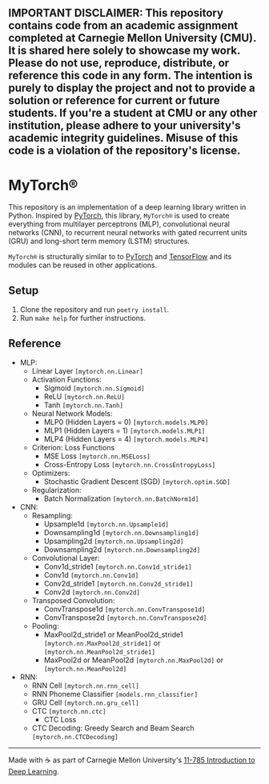 **IMPORTANT DISCLAIMER**: This repository contains code from an academic assignment completed at Carnegie Mellon University (CMU). It is shared here solely to showcase my work. **Please do not use, reproduce, distribute, or reference this code in any form**. The intention is purely to display the project and not to provide a solution or reference for current or future students. If you're a student at CMU or any other institution, please adhere to your university's academic integrity guidelines. Misuse of this code is a violation of the repository's license.
---
# MyTorch®

This repository is an implementation of a deep learning library written in Python. Inspired by [PyTorch](https://pytorch.org/), this library, `MyTorch®` is used to create everything from multilayer perceptrons (MLP), convolutional neural networks (CNN), to recurrent neural networks with gated recurrent units (GRU) and long-short term memory (LSTM) structures.

`MyTorch®` is structurally similar to to [PyTorch](https://pytorch.org/) and [TensorFlow](https://www.tensorflow.org/) and its modules can be reused in other applications.

## Setup
1. Clone the repository and run `poetry install`.
2. Run `make help` for further instructions.

## Reference
- MLP:
    - Linear Layer `[mytorch.nn.Linear]`
    - Activation Functions:
        - Sigmoid `[mytorch.nn.Sigmoid]`
        - ReLU `[mytorch.nn.ReLU]`
        - Tanh `[mytorch.nn.Tanh]`
    - Neural Network Models:
        - MLP0 (Hidden Layers = 0) `[mytorch.models.MLP0]`
        - MLP1 (Hidden Layers = 1) `[mytorch.models.MLP1]`
        - MLP4 (Hidden Layers = 4) `[mytorch.models.MLP4]`
    - Criterion: Loss Functions
        - MSE Loss `[mytorch.nn.MSELoss]`
        - Cross-Entropy Loss `[mytorch.nn.CrossEntropyLoss]`
    - Optimizers:
        - Stochastic Gradient Descent (SGD) `[mytorch.optim.SGD]`
    - Regularization:
        - Batch Normalization `[mytorch.nn.BatchNorm1d]`
- CNN:
    - Resampling:
        - Upsample1d `[mytorch.nn.Upsample1d]`
        - Downsampling1d `[mytorch.nn.Downsampling1d]`
        - Upsampling2d `[mytorch.nn.Upsampling2d]`
        - Downsampling2d `[mytorch.nn.Downsampling2d]`
    - Convolutional Layer:
        - Conv1d_stride1 `[mytorch.nn.Conv1d_stride1]`
        - Conv1d `[mytorch.nn.Conv1d]`
        - Conv2d_stride1 `[mytorch.nn.Conv2d_stride1]`
        - Conv2d `[mytorch.nn.Conv2d]`
    - Transposed Convolution:
        - ConvTranspose1d `[mytorch.nn.ConvTranspose1d]`
        - ConvTranspose2d `[mytorch.nn.ConvTranspose2d]`
    - Pooling:
        - MaxPool2d_stride1 or MeanPool2d_stride1 `[mytorch.nn.MaxPool2d_stride1]` or `[mytorch.nn.MeanPool2d_stride1]` 
        - MaxPool2d or MeanPool2d `[mytorch.nn.MaxPool2d]` or `[mytorch.nn.MeanPool2d]`
- RNN:
    - RNN Cell `[mytorch.nn.rnn_cell]`
    - RNN Phoneme Classifier `[models.rnn_classifier]`
    - GRU Cell `[mytorch.nn.gru_cell]`
    - CTC `[mytorch.nn.ctc]`
        - CTC Loss
    - CTC Decoding: Greedy Search and Beam Search `[mytorch.nn.CTCDecoding]`






---
Made with :coffee: as part of Carnegie Mellon University's [11-785 Introduction to Deep Learning](https://deeplearning.cs.cmu.edu/S23/index.html).

